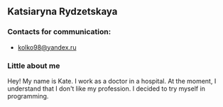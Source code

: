 ## Katsiaryna Rydzetskaya
### Contacts for communication:
-  kolko98@yandex.ru

### Little about me
Hey! My name is Kate. I work as a doctor in a hospital. At the moment, I understand that I don't like my profession. I decided to try myself in programming.

